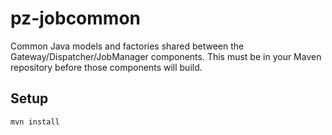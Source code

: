 # pz-jobcommon
Common Java models and factories shared between the Gateway/Dispatcher/JobManager components. This must be in your Maven repository before those components will build.

## Setup

```
mvn install
```
